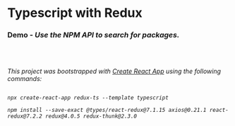 # Typescript with Redux

### <b>Demo</b> - <i>Use the NPM API to search for packages.

<br />
<br />

This project was bootstrapped with [Create React App](https://github.com/facebook/create-react-app) using the following commands:

```

npx create-react-app redux-ts --template typescript

npm install --save-exact @types/react-redux@7.1.15 axios@0.21.1 react-redux@7.2.2 redux@4.0.5 redux-thunk@2.3.0

```
